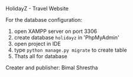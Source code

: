 HolidayZ - Travel Website

For the database configuration:
1. open XAMPP server on port 3306
2. create database `holidayz` in 'PhpMyAdmin'
3. open project in IDE
4. type `python manage.py migrate` to create table
5. Thats all for database

Creater and publisher:
Bimal Shrestha

